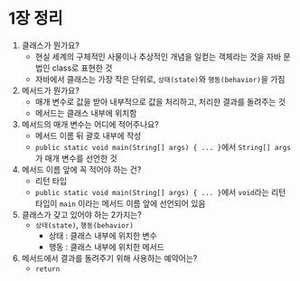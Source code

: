 # 1장 정리

1. 클래스가 뭔가요?
    - 현실 세계의 구체적인 사물이나 추상적인 개념을 일컫는 객체라는 것을 자바 문법인 class로 표현한 것
    - 자바에서 클래스는 가장 작은 단위로, `상태(state)`와 `행동(behavior)`을 가짐
2. 메서드가 뭔가요?
    - 매개 변수로 값을 받아 내부적으로 값을 처리하고, 처리한 결과를 돌려주는 것
    - 메서드는 클래스 내부에 위치함
3. 메서드의 매개 변수는 어디에 적어주나요?
    - 메서드 이름 뒤 괄호 내부에 작성
    - `public static void main(String[] args) { ... }`에서 `String[] args` 가 매개 변수를 선언한 것
4. 메서드 이름 앞에 꼭 적어야 하는 건?
    - 리턴 타입
    - `public static void main(String[] args) { ... }`에서 `void`라는 리턴 타입이 `main` 이라는 메서드 이름 앞에 선언되어 있음
5. 클래스가 갖고 있어야 하는 2가지는?
    - `상태(state)`, `행동(behavior)`
      - 상태 : 클래스 내부에 위치한 변수
      - 행동 : 클래스 내부에 위치한 메서드
6. 메서드에서 결과를 돌려주기 위해 사용하는 예약어는?
    - `return`